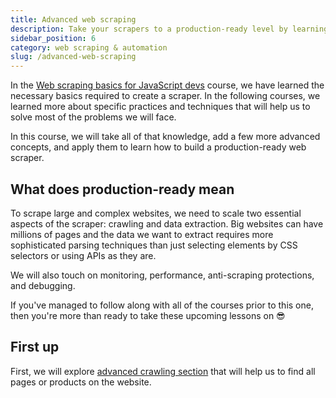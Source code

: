 ```yaml
---
title: Advanced web scraping
description: Take your scrapers to a production-ready level by learning various advanced concepts and techniques that will help you build highly scalable and reliable crawlers.
sidebar_position: 6
category: web scraping & automation
slug: /advanced-web-scraping
---
```


In the [Web scraping basics for JavaScript devs](/academy/web-scraping-for-beginners) course, we have learned the necessary basics required to create a scraper. In the following courses, we learned more about specific practices and techniques that will help us to solve most of the problems we will face.

In this course, we will take all of that knowledge, add a few more advanced concepts, and apply them to learn how to build a production-ready web scraper.

## What does production-ready mean

To scrape large and complex websites, we need to scale two essential aspects of the scraper: crawling and data extraction. Big websites can have millions of pages and the data we want to extract requires more sophisticated parsing techniques than just selecting elements by CSS selectors or using APIs as they are.

<!-- WIP: We want to split this into crawling and data extraction
The following sections will cover the core concepts that will ensure that your scraper is production-ready:
The advanced crawling section will cover how to ensure we find all pages or products on the website.
- The advanced data extraction will cover how to efficiently extract data from a particular page or API.
-->

We will also touch on monitoring, performance, anti-scraping protections, and debugging.

If you've managed to follow along with all of the courses prior to this one, then you're more than ready to take these upcoming lessons on 😎

## First up

First, we will explore [advanced crawling section](./crawling/sitemaps-vs-search.md) that will help us to find all pages or products on the website.
